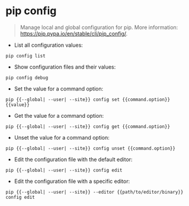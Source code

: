 # pip config

> Manage local and global configuration for pip.
> More information: <https://pip.pypa.io/en/stable/cli/pip_config/>.

- List all configuration values:

`pip config list`

- Show configuration files and their values:

`pip config debug`

- Set the value for a command option:

`pip {{--global| --user| --site}} config set {{command.option}} {{value}}`

- Get the value for a command option:

`pip {{--global| --user| --site}} config get {{command.option}}`

- Unset the value for a command option:

`pip {{--global| --user| --site}} config unset {{command.option}}`

- Edit the configuration file with the default editor:

`pip {{--global| --user| --site}} config edit`

- Edit the configuration file with a specific editor:

`pip {{--global| --user| --site}} --editor {{path/to/editor/binary}} config edit`
